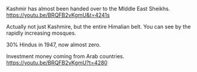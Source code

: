 
Kashmir has almost been handed over to the MIddle East Sheikhs.
https://youtu.be/BRQFB2vKgmU&t=4241s

Actually not just Kashmire, but the entire Himalian belt. You can see by the rapidly increasing mosques.

30% Hindus in 1947, now almost zero.


Investment money coming from Arab countries.
https://youtu.be/BRQFB2vKgmU?t=4280

